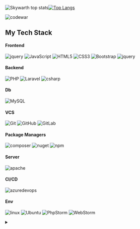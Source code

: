 ![Skywarth top stats](https://github-readme-stats.vercel.app/api?username=skywarth&theme=chartreuse-dark&count_private=true&show_icons=true)[![Top Langs](https://github-readme-stats.vercel.app/api/top-langs/?username=skywarth&hide=java&langs_count=6&layout=compact&theme=darcula)](https://github.com/anuraghazra/github-readme-stats)

![codewar](https://www.codewars.com/users/skywarth/badges/small)

## My Tech Stack

#### Frontend
![jquery](https://img.shields.io/badge/-JQuery-red?style=flat-square&logo=jquery)
![JavaScript](https://img.shields.io/badge/-JavaScript-grey?style=flat-square&logo=javascript)
![HTML5](https://img.shields.io/badge/-HTML5-E34F26?style=flat-square&logo=html5&logoColor=white)
![CSS3](https://img.shields.io/badge/-CSS3-1572B6?style=flat-square&logo=css3) 
![Bootstrap](https://img.shields.io/badge/-Bootstrap-563D7C?style=flat-square&logo=bootstrap) 
![jquery](https://img.shields.io/badge/-JQuery-red?style=flat-square&logo=jquery)


#### Backend
![PHP](https://img.shields.io/badge/-PHP-252626?style=flat-square&logo=php)
![Laravel](https://img.shields.io/badge/-Laravel-grey?style=flat-square&logo=laravel)
![csharp](https://img.shields.io/badge/-CSharp-252626?style=flat-square&logo=c-sharp)

#### Db
![MySQL](https://img.shields.io/badge/-MySQL-grey?style=flat-square&logo=mysql)

#### VCS
![Git](https://img.shields.io/badge/-Git-black?style=flat-square&logo=git)
![GitHub](https://img.shields.io/badge/-GitHub-grey?style=flat-square&logo=github)
![GitLab](https://img.shields.io/badge/-GitLab-white?style=flat-square&logo=gitlab)

#### Package Managers
![composer](https://img.shields.io/badge/-Composer-black?style=flat-square&logo=composer)
![nuget](https://img.shields.io/badge/-NuGet-blue?style=flat-square&logo=nuget)
![npm](https://img.shields.io/badge/-NPM-red?style=flat-square&logo=npm)

#### Server
![apache](https://img.shields.io/badge/-Apache-grey?style=flat-square&logo=apache)

#### CI/CD
![azuredevops](https://img.shields.io/badge/-AzureDevops-blue?style=flat-square&logo=azuredevops)

#### Env
![linux](https://img.shields.io/badge/-Linux-252626?style=flat-square&logo=linux)
![Ubuntu](https://img.shields.io/badge/-ubuntu-grey?style=flat-square&logo=ubuntu)
![PhpStorm](https://img.shields.io/badge/-PhpStorm-purple?style=flat-square&logo=phpstorm)
![WebStorm](https://img.shields.io/badge/-WebStorm-1ac8c8?style=flat-square&logo=webstorm)

  <details>
    <summary></summary>

<div style="display:none;opacity:0;width:0;overflow:hidden;position:absolute;left:-9999999999999;top:-99999999;" width="0">


![Visitor Count](https://profile-counter.glitch.me/skywarth/count.svg)
<img style="display:none" src="https://komarev.com/ghpvc/?username=skywarth&label=Profile%20views&color=0e75b6&style=flat" width="0" alt="skywarth" />
</div>
</details>
